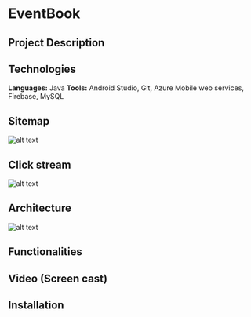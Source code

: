 # EventBook

## Project Description



## Technologies

**Languages:** Java
**Tools:** Android Studio, Git, Azure Mobile web services, Firebase, MySQL

## Sitemap

![alt text](https://github.com/visakan4/EventBook_Android_Application/blob/master/images/siteMap.png "SiteMap")

## Click stream

![alt text](https://github.com/visakan4/EventBook_Android_Application/blob/master/images/clickstream.png "Click Stream")

## Architecture

![alt text](https://github.com/visakan4/EventBook_Android_Application/blob/master/images/architecture.PNG "Architecture")

## Functionalities



## Video (Screen cast)


## Installation


